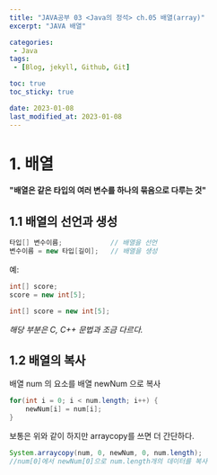 ```yaml
---
title: "JAVA공부 03 <Java의 정석> ch.05 배열(array)"
excerpt: "JAVA 배열"

categories:
 - Java
tags:
 - [Blog, jekyll, Github, Git]

toc: true
toc_sticky: true

date: 2023-01-08
last_modified_at: 2023-01-08
---
```


# 1. 배열

__"배열은 같은 타입의 여러 변수를 하나의 묶음으로 다루는 것"__

## 1.1 배열의 선언과 생성

```java
타입[] 변수이름;            // 배열을 선언
변수이름 = new 타입[길이];   // 배열을 생성
```
예:
```java
int[] score;
score = new int[5];
```

```java
int[] score = new int[5];
```

_해당 부분은 C, C++ 문법과 조금 다르다._

## 1.2 배열의 복사

배열 num 의 요소를 배열 newNum 으로 복사

```java
for(int i = 0; i < num.length; i++) {
    newNum[i] = num[i];
}
```
보통은 위와 같이 하지만 arraycopy를 쓰면 더 간단하다.

```java
System.arraycopy(num, 0, newNum, 0, num.length);
//num[0]에서 newNum[0]으로 num.length개의 데이터를 복사
```